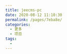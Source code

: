 ```yaml
---
title: jeecms-pc
date: 2020-08-12 11:10:30
permalink: /pages/7eba8e/
categories: 
  - 更多
  - 项目
tags: 
  - 
---
```

